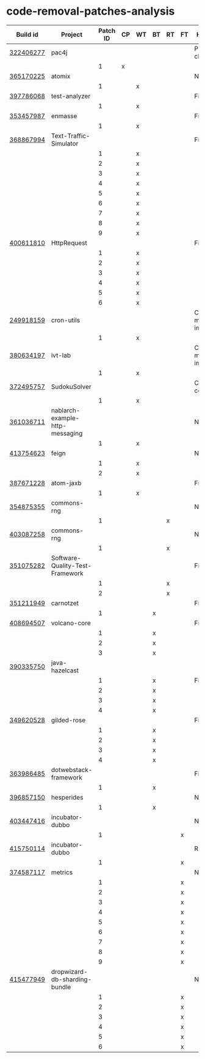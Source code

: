 # code-removal-patches-analysis

|Build id                                                                                                         |Project                        |Patch ID|CP |WT |BT |RT |FT |Human patch                 |Details|
|-----------------------------------------------------------------------------------------------------------------|-------------------------------|--------|---|---|---|---|---|----------------------------|-------|
|[322406277](https://github.com/repairnator/repairnator-experiments/tree/e762ed4f8f2035e3a8ef372c60247f4ba54168f3)|pac4j                          |        |   |   |   |   |   |Pull request closed         |       |
|                                                                                                                 |                               |1       |x  |   |   |   |   |                            |       |
|[365170225](https://github.com/repairnator/repairnator-experiments/tree/4285d1aef8d451abd79a53e75fac346fe0a4a42a)|atomix                         |        |   |   |   |   |   |Not found                   |       |
|                                                                                                                 |                               |1       |   |x  |   |   |   |                            |       |
|[397786068](https://github.com/repairnator/repairnator-experiments/tree/8a4c55d7c1b001ec63943c22035d39274318ce71)|test-analyzer                  |        |   |   |   |   |   |Fix test data               |       |
|                                                                                                                 |                               |1       |   |x  |   |   |   |                            |       |
|[353457987](https://github.com/repairnator/repairnator-experiments/tree/974007bbb02f33621679007d8d1bc89f895e073c)|enmasse                        |        |   |   |   |   |   |Fix test code               |       |
|                                                                                                                 |                               |1       |   |x  |   |   |   |                            |       |
|[368867994](https://github.com/repairnator/repairnator-experiments/tree/fdef386149ada053317edf8c130a3674eadb021f)|Text-Traffic-Simulator         |        |   |   |   |   |   |Fix test code               |       |
|                                                                                                                 |                               |1       |   |x  |   |   |   |                            |       |
|                                                                                                                 |                               |2       |   |x  |   |   |   |                            |       |
|                                                                                                                 |                               |3       |   |x  |   |   |   |                            |       |
|                                                                                                                 |                               |4       |   |x  |   |   |   |                            |       |
|                                                                                                                 |                               |5       |   |x  |   |   |   |                            |       |
|                                                                                                                 |                               |6       |   |x  |   |   |   |                            |       |
|                                                                                                                 |                               |7       |   |x  |   |   |   |                            |       |
|                                                                                                                 |                               |8       |   |x  |   |   |   |                            |       |
|                                                                                                                 |                               |9       |   |x  |   |   |   |                            |       |
|[400611810](https://github.com/repairnator/repairnator-experiments/tree/15f57d18e2f71f91282135e3fedba12351d1c9d9)|HttpRequest                    |        |   |   |   |   |   |Fix test code               |       |
|                                                                                                                 |                               |1       |   |x  |   |   |   |                            |       |
|                                                                                                                 |                               |2       |   |x  |   |   |   |                            |       |
|                                                                                                                 |                               |3       |   |x  |   |   |   |                            |       |
|                                                                                                                 |                               |4       |   |x  |   |   |   |                            |       |
|                                                                                                                 |                               |5       |   |x  |   |   |   |                            |       |
|                                                                                                                 |                               |6       |   |x  |   |   |   |                            |       |
|[249918159](https://github.com/repairnator/repairnator-experiments/tree/9a1d57c1d0e8bb356228777d5deb58590c891e8e)|cron-utils                     |        |   |   |   |   |   |Change method implementation|       |
|                                                                                                                 |                               |1       |   |x  |   |   |   |                            |       |
|[380634197](https://github.com/repairnator/repairnator-experiments/tree/e9fe224f8536176eb02c0a952f0056222e19dbf2)|ivt-lab                        |        |   |   |   |   |   |Change method implementation|       |
|                                                                                                                 |                               |1       |   |x  |   |   |   |                            |       |
|[372495757](https://github.com/repairnator/repairnator-experiments/tree/8ba2d0f3840327388c549c76122503a0c000aea8)|SudokuSolver                   |        |   |   |   |   |   |Change condition            |       |
|                                                                                                                 |                               |1       |   |x  |   |   |   |                            |       |
|[361036711](https://github.com/repairnator/repairnator-experiments/tree/42d3d55a6a7da2bdb61107bef0aa02aa0ce396cf)|nablarch-example-http-messaging|        |   |   |   |   |   |Not found                   |       |
|                                                                                                                 |                               |1       |   |x  |   |   |   |                            |       |
|[413754623](https://github.com/repairnator/repairnator-experiments/tree/8f80f5c65d04ad2e5804f44f40c7088c95e13234)|feign                          |        |   |   |   |   |   |Not found                   |       |
|                                                                                                                 |                               |1       |   |x  |   |   |   |                            |       |
|                                                                                                                 |                               |2       |   |x  |   |   |   |                            |       |
|[387671228](https://github.com/repairnator/repairnator-experiments/tree/78c1c451ff977e20b523caf43fafca93cd306f8b)|atom-jaxb                      |        |   |   |   |   |   |Fix test code               |       |
|                                                                                                                 |                               |1       |   |x  |   |   |   |                            |       |
|[354875355](https://github.com/repairnator/repairnator-experiments/tree/863676ac70f08a544ce9cc2d518d2c4434511969)|commons-rng                    |        |   |   |   |   |   |Not found                   |       |
|                                                                                                                 |                               |1       |   |   |   |x  |   |                            |       |
|[403087258](https://github.com/repairnator/repairnator-experiments/tree/bde6e8936b524270b41002b12a45372d4f58007c)|commons-rng                    |        |   |   |   |   |   |Not found                   |       |
|                                                                                                                 |                               |1       |   |   |   |x  |   |                            |       |
|[351075282](https://github.com/repairnator/repairnator-experiments/tree/dbf7edc5fd864ee6299068b14eff0267c9e54ff0)|Software-Quality-Test-Framework|        |   |   |   |   |   |Fix test data               |       |
|                                                                                                                 |                               |1       |   |   |   |x  |   |                            |       |
|                                                                                                                 |                               |2       |   |   |   |x  |   |                            |       |
|[351211949](https://github.com/repairnator/repairnator-experiments/tree/acfa5adb229636361f35e7784efb45d2f3e8368f)|carnotzet                      |        |   |   |   |   |   |Fix test code               |       |
|                                                                                                                 |                               |1       |   |   |x  |   |   |                            |       |
|[408694507](https://github.com/repairnator/repairnator-experiments/tree/9f15282ffc0d72a77f786e0817a77ee28d3cdc5d)|volcano-core                   |        |   |   |   |   |   |Fix test code               |       |
|                                                                                                                 |                               |1       |   |   |x  |   |   |                            |       |
|                                                                                                                 |                               |2       |   |   |x  |   |   |                            |       |
|                                                                                                                 |                               |3       |   |   |x  |   |   |                            |       |
|[390335750](https://github.com/repairnator/repairnator-experiments/tree/b4006d5350fe34a529a2dfe7ad43f80c6dd18979)|java-hazelcast                 |        |   |   |   |   |   |                            |       |
|                                                                                                                 |                               |1       |   |   |x  |   |   |Fix test code               |       |
|                                                                                                                 |                               |2       |   |   |x  |   |   |                            |       |
|                                                                                                                 |                               |3       |   |   |x  |   |   |                            |       |
|                                                                                                                 |                               |4       |   |   |x  |   |   |                            |       |
|[349620528](https://github.com/repairnator/repairnator-experiments/tree/788621757e0a09af3c33260197b01d70df20b0ed)|gilded-rose                    |        |   |   |   |   |   |Fix test code               |       |
|                                                                                                                 |                               |1       |   |   |x  |   |   |                            |       |
|                                                                                                                 |                               |2       |   |   |x  |   |   |                            |       |
|                                                                                                                 |                               |3       |   |   |x  |   |   |                            |       |
|                                                                                                                 |                               |4       |   |   |x  |   |   |                            |       |
|[363986485](https://github.com/repairnator/repairnator-experiments/tree/c0a1fa5702c5c4b58b69515fbd6072676d3679bf)|dotwebstack-framework          |        |   |   |   |   |   |Fix test code               |       |
|                                                                                                                 |                               |1       |   |   |x  |   |   |                            |       |
|[396857150](https://github.com/repairnator/repairnator-experiments/tree/e707c6f445dfaffa6b66e626a87a12474aca313e)|hesperides                     |        |   |   |   |   |   |Not found                   |       |
|                                                                                                                 |                               |1       |   |   |x  |   |   |                            |       |
|[403447416](https://github.com/repairnator/repairnator-experiments/tree/85e2172d82b2e3ee3c78ea63ca75c060580e78c6)|incubator-dubbo                |        |   |   |   |   |   |No change                   |       |
|                                                                                                                 |                               |1       |   |   |   |   |x  |                            |       |
|[415750114](https://github.com/repairnator/repairnator-experiments/tree/5a9718c5456482e6fc7ad45e7f87673989c77a7e)|incubator-dubbo                |        |   |   |   |   |   |Revert                      |       |
|                                                                                                                 |                               |1       |   |   |   |   |x  |                            |       |
|[374587117](https://github.com/repairnator/repairnator-experiments/tree/1596f7ae31504996ec3be2bbd4ee298af727c03e)|metrics                        |        |   |   |   |   |   |No change                   |       |
|                                                                                                                 |                               |1       |   |   |   |   |x  |                            |       |
|                                                                                                                 |                               |2       |   |   |   |   |x  |                            |       |
|                                                                                                                 |                               |3       |   |   |   |   |x  |                            |       |
|                                                                                                                 |                               |4       |   |   |   |   |x  |                            |       |
|                                                                                                                 |                               |5       |   |   |   |   |x  |                            |       |
|                                                                                                                 |                               |6       |   |   |   |   |x  |                            |       |
|                                                                                                                 |                               |7       |   |   |   |   |x  |                            |       |
|                                                                                                                 |                               |8       |   |   |   |   |x  |                            |       |
|                                                                                                                 |                               |9       |   |   |   |   |x  |                            |       |
|[415477949](https://github.com/repairnator/repairnator-experiments/tree/9d4a110655d93136cbfb5147364701c7ca08e0a6)|dropwizard-db-sharding-bundle  |        |   |   |   |   |   |No change                   |       |
|                                                                                                                 |                               |1       |   |   |   |   |x  |                            |       |
|                                                                                                                 |                               |2       |   |   |   |   |x  |                            |       |
|                                                                                                                 |                               |3       |   |   |   |   |x  |                            |       |
|                                                                                                                 |                               |4       |   |   |   |   |x  |                            |       |
|                                                                                                                 |                               |5       |   |   |   |   |x  |                            |       |
|                                                                                                                 |                               |6       |   |   |   |   |x  |                            |       |

